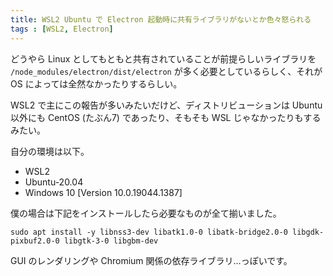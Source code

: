 ```yaml
---
title: WSL2 Ubuntu で Electron 起動時に共有ライブラリがないとか色々怒られる
tags : [WSL2, Electron]
---
```

どうやら Linux としてもともと共有されていることが前提らしいライブラリを `/node_modules/electron/dist/electron` が多く必要としているらしく、それが OS によっては全然なかったりするらしい。

WSL2 で主にこの報告が多いみたいだけど、ディストリビューションは Ubuntu 以外にも CentOS (たぶん7) であったり、そもそも WSL じゃなかったりもするみたい。

自分の環境は以下。

- WSL2
- Ubuntu-20.04
- Windows 10 [Version 10.0.19044.1387]

僕の場合は下記をインストールしたら必要なものが全て揃いました。

```shell
sudo apt install -y libnss3-dev libatk1.0-0 libatk-bridge2.0-0 libgdk-pixbuf2.0-0 libgtk-3-0 libgbm-dev
```

GUI のレンダリングや Chromium 関係の依存ライブラリ…っぽいです。
